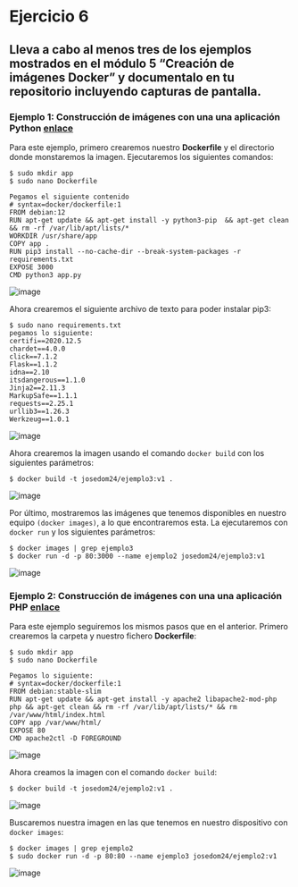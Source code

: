 # Ejercicio 6
## Lleva a cabo al menos tres de los ejemplos mostrados en el módulo 5 “Creación de imágenes Docker” y documentalo en tu repositorio incluyendo capturas de pantalla.
### Ejemplo 1: Construcción de imágenes con una una aplicación Python [enlace](https://github.com/josedom24/curso_docker_ies/blob/main/modulo5/ejemplo3.md)
Para este ejemplo, primero crearemos nuestro **Dockerfile** y el directorio donde monstaremos la imagen. Ejecutaremos los siguientes comandos:
```ubuntu
$ sudo mkdir app
$ sudo nano Dockerfile

Pegamos el siguiente contenido
# syntax=docker/dockerfile:1
FROM debian:12
RUN apt-get update && apt-get install -y python3-pip  && apt-get clean && rm -rf /var/lib/apt/lists/*
WORKDIR /usr/share/app
COPY app .
RUN pip3 install --no-cache-dir --break-system-packages -r requirements.txt
EXPOSE 3000
CMD python3 app.py
```
![image](https://github.com/user-attachments/assets/466ef2b6-336a-4e26-8b87-a6ea07beaff9)

Ahora crearemos el siguiente archivo de texto para poder instalar pip3:
```
$ sudo nano requirements.txt
pegamos lo siguiente:
certifi==2020.12.5
chardet==4.0.0
click==7.1.2
Flask==1.1.2
idna==2.10
itsdangerous==1.1.0
Jinja2==2.11.3
MarkupSafe==1.1.1
requests==2.25.1
urllib3==1.26.3
Werkzeug==1.0.1
```
![image](https://github.com/user-attachments/assets/fc1f48b0-209a-415a-8f89-f8a7fd4d03fe)


Ahora crearemos la imagen usando el comando `docker build` con los siguientes parámetros:
```ubuntu
$ docker build -t josedom24/ejemplo3:v1 .
```
![image](https://github.com/user-attachments/assets/ddea0357-129a-4e4c-88b3-d106910c212d)

Por último, mostraremos las imágenes que tenemos disponibles en nuestro equipo `(docker images)`, a lo que encontraremos esta. La ejecutaremos con `docker run` y los siguientes parámetros:
```ubuntu
$ docker images | grep ejemplo3
$ docker run -d -p 80:3000 --name ejemplo2 josedom24/ejemplo3:v1
```
![image](https://github.com/user-attachments/assets/15c69965-b149-4c37-956c-b96892282be4)

### Ejemplo 2: Construcción de imágenes con una una aplicación PHP [enlace](https://github.com/josedom24/curso_docker_ies/blob/main/modulo5/ejemplo2.md)
Para este ejemplo seguiremos los mismos pasos que en el anterior. Primero crearemos la carpeta y nuestro fichero **Dockerfile**:
```ubuntu
$ sudo mkdir app
$ sudo nano Dockerfile

Pegamos lo siguiente:
# syntax=docker/dockerfile:1
FROM debian:stable-slim
RUN apt-get update && apt-get install -y apache2 libapache2-mod-php php && apt-get clean && rm -rf /var/lib/apt/lists/* && rm /var/www/html/index.html
COPY app /var/www/html/
EXPOSE 80
CMD apache2ctl -D FOREGROUND
```
![image](https://github.com/user-attachments/assets/641af839-746c-46fd-b05c-a902a25c7000)

Ahora creamos la imagen con el comando `docker build`:
```ubuntu
$ docker build -t josedom24/ejemplo2:v1 .
```
![image](https://github.com/user-attachments/assets/d5bfda8a-a7d8-4467-884f-04e8328f5740)

Buscaremos nuestra imagen en las que tenemos en nuestro dispositivo con `docker images`:
```ubuntu
$ docker images | grep ejemplo2
$ sudo docker run -d -p 80:80 --name ejemplo3 josedom24/ejemplo2:v1
```
![image](https://github.com/user-attachments/assets/24a4f732-44c7-4ca3-bf78-badd79d1a92b)





